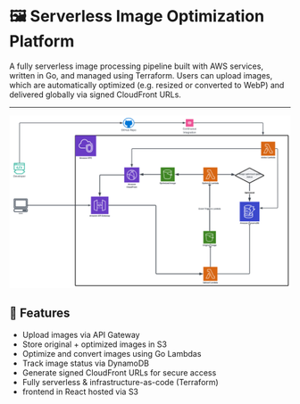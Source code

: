 # 🖼️ Serverless Image Optimization Platform 

A fully serverless image processing pipeline built with AWS services, written in Go, and managed using Terraform. Users can upload images, which are automatically optimized (e.g. resized or converted to WebP) and delivered globally via signed CloudFront URLs.

---

![alt text](<image/image optimiser.png>)

## 🚀 Features

- Upload images via API Gateway
- Store original + optimized images in S3
- Optimize and convert images using Go Lambdas
- Track image status via DynamoDB
- Generate signed CloudFront URLs for secure access
- Fully serverless & infrastructure-as-code (Terraform)
- frontend in React hosted via S3
